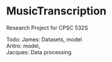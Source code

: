 # MusicTranscription
Research Project for CPSC 532S

Todo:
James: Datasets, model <br />
Aritro: model,<br />
Jacques: Data processing <br />
